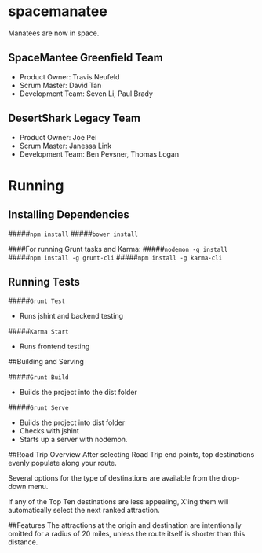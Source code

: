 # spacemanatee

Manatees are now in space.
## SpaceMantee Greenfield Team

- Product Owner: Travis Neufeld
- Scrum Master: David Tan
- Development Team: Seven Li, Paul Brady

## DesertShark Legacy Team

- Product Owner: Joe Pei
- Scrum Master: Janessa Link
- Development Team: Ben Pevsner, Thomas Logan


# Running

## Installing Dependencies
#####`npm install`
#####`bower install`

####For running Grunt tasks and Karma:
#####`nodemon -g install`
#####`npm install -g grunt-cli`
#####`npm install -g karma-cli`


## Running Tests

#####`Grunt Test`
   - Runs jshint and backend testing

#####`Karma Start`
  - Runs frontend testing

##Building and Serving

#####`Grunt Build`
   - Builds the project into the dist folder

#####`Grunt Serve`
   - Builds the project into dist folder
   - Checks with jshint
   - Starts up a server with nodemon.

##Road Trip Overview
After selecting Road Trip end points, top destinations evenly populate along your route.

Several options for the type of destinations are available from the drop-down menu.

If any of the Top Ten destinations are less appealing, X'ing them will automatically select
the next ranked attraction.

##Features
The attractions at the origin and destination are intentionally omitted for a radius of 20 miles, unless
the route itself is shorter than this distance.





